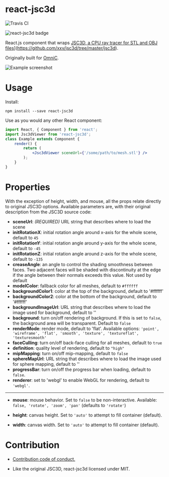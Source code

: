 # react-jsc3d

![Travis CI](https://travis-ci.org/michaelpb/react-jsc3d.svg?branch=master)

![react-jsc3d badge](https://badge.fury.io/js/react-jsc3d.png)

React.js component that wraps [JSC3D, a CPU ray tracer for STL and OBJ
files](https://github.com/xxv/jsc3d/tree/master/jsc3d)](https://github.com/xxv/jsc3d/tree/master/jsc3d).

Originally built for [OmniC](http://omnic.michaelb.org/).

![Example screenshot](https://github.com/michaelpb/react-jsc3d/raw/master/public/test-media/example_screenshot.jpg)

# Usage

Install:

```
npm install --save react-jsc3d
```

Use as you would any other React component:

```jsx
import React, { Component } from 'react';
import Jsc3dViewer from 'react-jsc3d';
class Example extends Component {
    render() {
        return (
            <Jsc3dViewer sceneUrl={'/some/path/to/mesh.stl'} />
        );
    }
}
```

# Properties

With the exception of height, width, and mouse, all the props relate directly
to original JSC3D options. Available parameters are, with their original
description from the JSC3D source code:

* **sceneUrl**: *(REQUIRED)* URL string that describes where to load the scene
* **initRotationX**: initial rotation angle around x-axis for the whole scene,
  default to `45`
* **initRotationY**: initial rotation angle around y-axis for the whole scene,
  default to `-45`
* **initRotationZ**: initial rotation angle around z-axis for the whole scene,
  default to `-135`
* **creaseAngle**: an angle to control the shading smoothness between faces.
  Two adjacent faces will be shaded with discontinuity at the edge if the angle
  between their normals exceeds this value. Not used by default
* **modelColor**: fallback color for all meshes, default to `#ffffff`
* **backgroundColor1**: color at the top of the background, default to
  '#ffffff'
* **backgroundColor2**: color at the bottom of the background, default to
  '#ffffff'
* **backgroundImageUrl**: URL string that describes where to load the image
  used for background, default to ''
* **background**: turn on/off rendering of background. If this is
  set to `false`, the background area will be transparent. Default to `false`
* **renderMode**: render mode, default to 'flat'. Available options: `'point',
  'wireframe', 'flat', 'smooth', 'texture', 'textureflat', 'texturesmooth'`
* **faceCulling**: turn on/off back-face culling for all meshes, default to
  `true`
* **definition**: quality level of rendering, default to `"high"`
* **mipMapping**: turn on/off mip-mapping, default to `false`
* **sphereMapUrl**: URL string that describes where to load the image used for
  sphere mapping, default to ''
* **progressBar**: turn on/off the progress bar when loading, default to
  `false`.
* **renderer**: set to 'webgl' to enable WebGL for rendering, default to `'webgl'`.

---

* **mouse**: mouse behavior. Set to `false` to be non-interactive.  Available:
  `false, 'rotate', 'zoom', 'pan'`  (defaults to `'rotate'`)

* **height**: canvas height. Set to `'auto'` to attempt to fill container
  (default).

* **width**: canvas width. Set to `'auto'` to attempt to fill container
  (default).

# Contribution

* [Contribution code of conduct.](CONDUCT.md)

* Like the original JSC3D, react-jsc3d licensed under MIT.
